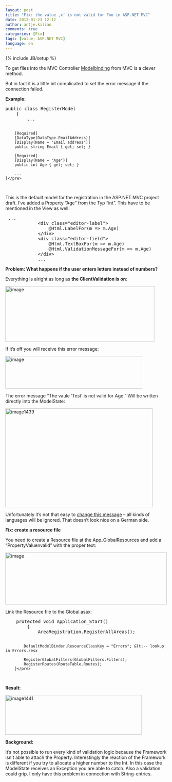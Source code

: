 ```yaml
---
layout: post
title: "Fix: the value ‚x‘ is not valid for Foo in ASP.NET MVC"
date: 2012-01-23 12:12
author: antje.kilian
comments: true
categories: [Fix]
tags: [value; ASP.NET MVC]
language: en
---
```

{% include JB/setup %}
&nbsp;

<strong> </strong>

To get files into the MVC Controller <a href="http://code-inside.de/blog/2009/04/02/howto-daten-vom-view-zum-controller-bermitteln-bindings-in-aspnet-mvc/">Modelbinding</a> from MVC is a clever method.

But in fact it is a little bit complicated to set the error message if the connection failed.

<strong>Example: </strong>
<div id="scid:812469c5-0cb0-4c63-8c15-c81123a09de7:39e2d23e-7a67-4843-a117-686ee11866e7" class="wlWriterEditableSmartContent" style="margin: 0px; display: inline; float: none; padding: 0px;">
<pre class="c#">public class RegisterModel
    {
		...

        [Required]
        [DataType(DataType.EmailAddress)]
        [Display(Name = "Email address")]
        public string Email { get; set; }

        [Required]
        [Display(Name = "Age")]
        public int Age { get; set; }

		...
    }</pre>
</div>
<strong> </strong>

This is the default model for the registration in the ASP.NET MVC project draft. I’ve added a Property “Age” from the Typ “int”. This have to be mentioned in the View as well:
<div id="scid:812469c5-0cb0-4c63-8c15-c81123a09de7:40299041-887f-4cd8-bbf2-84f8e307c5b4" class="wlWriterEditableSmartContent" style="margin: 0px; display: inline; float: none; padding: 0px;">
<pre class="c#"> ...
			&lt;div class="editor-label"&gt;
                @Html.LabelFor(m =&gt; m.Age)
            &lt;/div&gt;
            &lt;div class="editor-field"&gt;
                @Html.TextBoxFor(m =&gt; m.Age)
                @Html.ValidationMessageFor(m =&gt; m.Age)
            &lt;/div&gt;
			...</pre>
</div>
<strong>Problem: What happens if the user enters letters instead of numbers? </strong>

<strong> </strong>

Everything is alright as long as <strong>the ClientValidation is on</strong>:

<img style="background-image: none; padding-left: 0px; padding-right: 0px; padding-top: 0px; border: 0px;" title="image" src="{{BASE_PATH}}/assets/wp-images-de/image_thumb615.png" border="0" alt="image" width="464" height="173" />

If it’s off you will receive this error message:

<img style="background-image: none; padding-left: 0px; padding-right: 0px; padding-top: 0px; border: 0px;" title="image" src="{{BASE_PATH}}/assets/wp-images-de/image_thumb616.png" border="0" alt="image" width="426" height="101" />

The error message “The vaule ‘Test’ is not valid for Age.” Will be written directly into the ModelState:

<a href="{{BASE_PATH}}/assets/wp-images-en/image1439.png"><img style="background-image: none; padding-left: 0px; padding-right: 0px; display: inline; padding-top: 0px; border: 0px;" title="image1439" src="{{BASE_PATH}}/assets/wp-images-en/image1439_thumb.png" border="0" alt="image1439" width="459" height="308" /></a>

Unfortunately it’s not that easy to <a href="http://forums.asp.net/t/1512140.aspx/1/10">change this message</a> – all kinds of languages will be ignored. That doesn’t look nice on a German side.

<strong>Fix: create a resource file </strong>

You need to create a Resource file at the App_GlobalResources and add a “PropertyValuenvalid” with the proper text:

<img style="background-image: none; padding-left: 0px; padding-right: 0px; padding-top: 0px; border: 0px;" title="image" src="{{BASE_PATH}}/assets/wp-images-de/image_thumb618.png" border="0" alt="image" width="503" height="162" />

Link the Resource file to the Global.asax:
<div id="scid:812469c5-0cb0-4c63-8c15-c81123a09de7:d0183f0e-56d0-475a-b1dc-3b06efb5e778" class="wlWriterEditableSmartContent" style="margin: 0px; display: inline; float: none; padding: 0px;">
<pre class="c#">	protected void Application_Start()
        {
            AreaRegistration.RegisterAllAreas();

            DefaultModelBinder.ResourceClassKey = "Errors"; &lt;-- lookup in Errors.resx

            RegisterGlobalFilters(GlobalFilters.Filters);
            RegisterRoutes(RouteTable.Routes);
        }</pre>
</div>
<strong>Result:</strong>

<a href="{{BASE_PATH}}/assets/wp-images-en/image14411.png"><img style="background-image: none; padding-left: 0px; padding-right: 0px; display: inline; padding-top: 0px; border: 0px;" title="image1441" src="{{BASE_PATH}}/assets/wp-images-en/image1441_thumb1.png" border="0" alt="image1441" width="424" height="124" /></a>

<strong> </strong>

<strong>Background: </strong>

It’s not possible to run every kind of validation logic because the Framework isn’t able to attach the Property. Interestingly the reaction of the Framework is different if you try to allocate a higher number to the Int. In this case the ModelState receives an Exception you are able to catch. Also a validation could grip. I only have this problem in connection with String-entries.
